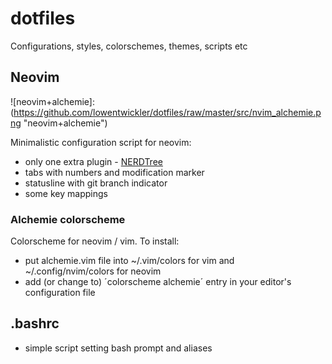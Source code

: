 # dotfiles
Configurations, styles, colorschemes, themes, scripts etc

## Neovim

![neovim+alchemie]: (https://github.com/lowentwickler/dotfiles/raw/master/src/nvim_alchemie.png "neovim+alchemie")

Minimalistic configuration script for neovim:
 * only one extra plugin - [NERDTree](https://github.com/scrooloose/nerdtree)
 * tabs with numbers and modification marker
 * statusline with git branch indicator
 * some key mappings

### Alchemie colorscheme
Colorscheme for neovim / vim. To install:
 * put alchemie.vim file into ~/.vim/colors for vim and ~/.config/nvim/colors
   for neovim
 * add (or change to) ´colorscheme alchemie´ entry in your editor's
   configuration file

## .bashrc
 * simple script setting bash prompt and aliases

